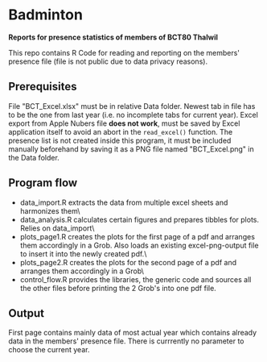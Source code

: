 # Badminton

**Reports for presence statistics of members of BCT80 Thalwil**

This repo contains R Code for reading and reporting on the members' presence file (file is not public due to data privacy reasons).

## Prerequisites

File "BCT_Excel.xlsx" must be in relative Data folder. Newest tab in file has to be the one from last year (i.e. no incomplete tabs for current year). Excel export from Apple Nubers file **does not work**, must be saved by Excel application itself to avoid an abort in the `read_excel()` function. The presence list is not created inside this program, it must be included manually beforehand by saving it as a PNG file named "BCT_Excel.png" in the Data folder.

## Program flow

-   data_import.R extracts the data from multiple excel sheets and harmonizes them\
-   data_analysis.R calculates certain figures and prepares tibbles for plots. Relies on data_import\
-   plots_page1.R creates the plots for the first page of a pdf and arranges them accordingly in a Grob. Also loads an existing excel-png-output file to insert it into the newly created pdf.\
-   plots_page2.R creates the plots for the second page of a pdf and arranges them accordingly in a Grob\
-   control_flow.R provides the libraries, the generic code and sources all the other files before printing the 2 Grob's into one pdf file.

## Output

First page contains mainly data of most actual year which contains already data in the members' presence file. There is currrently no parameter to choose the current year.
